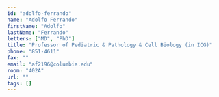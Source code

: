 ```yaml
---
id: "adolfo-ferrando"
name: "Adolfo Ferrando"
firstName: "Adolfo"
lastName: "Ferrando"
letters: ["MD", "PhD"]
title: "Professor of Pediatric & Pathology & Cell Biology (in ICG)"
phone: "851-4611"
fax: ""
email: "af2196@columbia.edu"
room: "402A"
url: ""
tags: []
---
```

